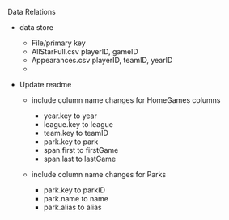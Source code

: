 Data Relations
 - data store
 	- File/primary key
    - AllStarFull.csv   playerID, gameID
    - Appearances.csv   playerID, teamID, yearID
    -

 - Update readme
 	- include column name changes for HomeGames columns
		- year.key to year
		- league.key to league
		- team.key to teamID
		- park.key to park
		- span.first to firstGame
		- span.last to lastGame

	- include column name changes for Parks
		- park.key to parkID
		- park.name to name
		- park.alias to alias
